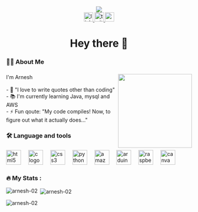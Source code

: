 <br clear="both">

<div align="center" >
  <img  src="https://camo.githubusercontent.com/28e64d517089d4b23ff5716340d789b4af32b3aa44001a62677f273d3ee898d5/68747470733a2f2f6d69722d73332d63646e2d63662e626568616e63652e6e65742f70726f6a6563745f6d6f64756c65732f6d61785f313230302f3831626234623136353638343031392e363430623630333864313333652e676966" height="viewport" width="viewport" />
  
</div>
<div align="center" styl">
  <a href="https://www.linkedin.com/in/arneshrajendran" target="_blank">
    <img src="https://img.shields.io/static/v1?message=LinkedIn&logo=linkedin&label=&color=0077B5&logoColor=white&labelColor=&style=for-the-badge" height="25" alt="linkedin logo"  />
  </a>
  <a href="https://twitter.com/lazy_to_quit" target="_blank">
    <img src="https://img.shields.io/static/v1?message=Twitter&logo=twitter&label=&color=1DA1F2&logoColor=white&labelColor=&style=for-the-badge" height="25" alt="twitter logo"  />
  </a>
  <a href="arnesha4261@gmail.com" target="_blank">
    <img src="https://img.shields.io/static/v1?message=Gmail&logo=gmail&label=&color=D14836&logoColor=white&labelColor=&style=for-the-badge" height="25" alt="gmail logo"  />
  </a>
</div>

###

<h1 align="center">Hey there 👋</h1>

###

<div align="left">
</div>

###



<h3 align="left">👩‍💻  About Me</h3>

###
 <img align="right" height="200" src="https://i.pinimg.com/originals/e8/f4/53/e8f453469a3ec97ecd354df465d73913.gif"  />   
<p align="left">I'm Arnesh <br><br>- 🔭 "I love to write quotes other than coding"<br>- 📚 I'm currently learning Java, mysql and AWS<br>- ⚡ Fun qoute: "My code compiles! Now, to figure out what it actually does..."</p>

 

<h3 align="left">🛠 Language and tools</h3>

###

<div align="left">
  <img src="https://cdn.jsdelivr.net/gh/devicons/devicon/icons/html5/html5-plain-wordmark.svg" height="40" alt="html5 logo"  />
  <img width="12" />
  <img src="https://cdn.jsdelivr.net/gh/devicons/devicon/icons/c/c-line.svg" height="40" alt="c logo"  />
  <img width="12" />
  <img src="https://cdn.jsdelivr.net/gh/devicons/devicon/icons/css3/css3-plain-wordmark.svg" height="40" alt="css3 logo"  />
  <img width="12" />
  <img src="https://cdn.jsdelivr.net/gh/devicons/devicon/icons/python/python-original.svg" height="40" alt="python logo"  />
  <img width="12" />
  <img src="https://download.logo.wine/logo/Amazon_Web_Services/Amazon_Web_Services-Logo.wine.png" height="40" alt="amazonwebservices logo"  />
  <img width="12" />
  <img src="https://cdn.jsdelivr.net/gh/devicons/devicon/icons/arduino/arduino-original-wordmark.svg" height="40" alt="arduino logo"  />
  <img width="12" />
  <img src="https://cdn.jsdelivr.net/gh/devicons/devicon/icons/raspberrypi/raspberrypi-original.svg" height="40" alt="raspberrypi logo"  />
  <img width="12" />
  <img src="https://cdn.jsdelivr.net/gh/devicons/devicon/icons/canva/canva-original.svg" height="40" alt="canva logo"  />
</div>


<h3 align="left">🔥   My Stats :</h3>
<p><img align="left" src="https://github-readme-stats.vercel.app/api/top-langs?username=arnesh-02&show_icons=true&locale=en&layout=compact" alt="arnesh-02" /></p>

<p>&nbsp;<img align="center" src="https://github-readme-stats.vercel.app/api?username=arnesh-02&show_icons=true&locale=en" alt="arnesh-02" /></p>

<p><img align="center" src="https://github-readme-streak-stats.herokuapp.com/?user=arnesh-02&" alt="arnesh-02" /></p>

<br clear="both">
